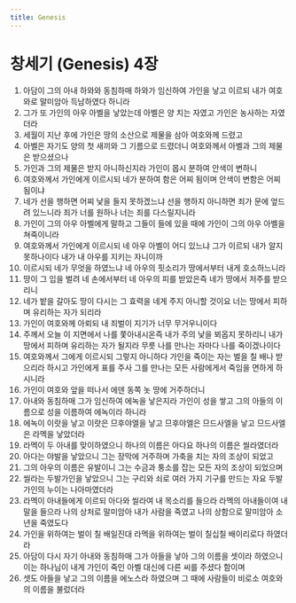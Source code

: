 ```yaml
---
title: Genesis
---
```


# 창세기 (Genesis) 4장
1. 아담이 그의 아내 하와와 동침하매 하와가 임신하여 가인을 낳고 이르되 내가 여호와로 말미암아 득남하였다 하니라
1. 그가 또 가인의 아우 아벨을 낳았는데 아벨은 양 치는 자였고 가인은 농사하는 자였더라
1. 세월이 지난 후에 가인은 땅의 소산으로 제물을 삼아 여호와께 드렸고
1. 아벨은 자기도 양의 첫 새끼와 그 기름으로 드렸더니 여호와께서 아벨과 그의 제물은 받으셨으나
1. 가인과 그의 제물은 받지 아니하신지라 가인이 몹시 분하여 안색이 변하니
1. 여호와께서 가인에게 이르시되 네가 분하여 함은 어찌 됨이며 안색이 변함은 어찌 됨이냐
1. 네가 선을 행하면 어찌 낯을 들지 못하겠느냐 선을 행하지 아니하면 죄가 문에 엎드려 있느니라 죄가 너를 원하나 너는 죄를 다스릴지니라
1. 가인이 그의 아우 아벨에게 말하고 그들이 들에 있을 때에 가인이 그의 아우 아벨을 쳐죽이니라
1. 여호와께서 가인에게 이르시되 네 아우 아벨이 어디 있느냐 그가 이르되 내가 알지 못하나이다 내가 내 아우를 지키는 자니이까
1. 이르시되 네가 무엇을 하였느냐 네 아우의 핏소리가 땅에서부터 내게 호소하느니라
1. 땅이 그 입을 벌려 네 손에서부터 네 아우의 피를 받았은즉 네가 땅에서 저주를 받으리니
1. 네가 밭을 갈아도 땅이 다시는 그 효력을 네게 주지 아니할 것이요 너는 땅에서 피하며 유리하는 자가 되리라
1. 가인이 여호와께 아뢰되 내 죄벌이 지기가 너무 무거우니이다
1. 주께서 오늘 이 지면에서 나를 쫓아내시온즉 내가 주의 낯을 뵈옵지 못하리니 내가 땅에서 피하며 유리하는 자가 될지라 무릇 나를 만나는 자마다 나를 죽이겠나이다
1. 여호와께서 그에게 이르시되 그렇지 아니하다 가인을 죽이는 자는 벌을 칠 배나 받으리라 하시고 가인에게 표를 주사 그를 만나는 모든 사람에게서 죽임을 면하게 하시니라
1. 가인이 여호와 앞을 떠나서 에덴 동쪽 놋 땅에 거주하더니
1. 아내와 동침하매 그가 임신하여 에녹을 낳은지라 가인이 성을 쌓고 그의 아들의 이름으로 성을 이름하여 에녹이라 하니라
1. 에녹이 이랏을 낳고 이랏은 므후야엘을 낳고 므후야엘은 므드사엘을 낳고 므드사엘은 라멕을 낳았더라
1. 라멕이 두 아내를 맞이하였으니 하나의 이름은 아다요 하나의 이름은 씰라였더라
1. 아다는 야발을 낳았으니 그는 장막에 거주하며 가축을 치는 자의 조상이 되었고
1. 그의 아우의 이름은 유발이니 그는 수금과 퉁소를 잡는 모든 자의 조상이 되었으며
1. 씰라는 두발가인을 낳았으니 그는 구리와 쇠로 여러 가지 기구를 만드는 자요 두발가인의 누이는 나아마였더라
1. 라멕이 아내들에게 이르되 아다와 씰라여 내 목소리를 들으라 라멕의 아내들이여 내 말을 들으라 나의 상처로 말미암아 내가 사람을 죽였고 나의 상함으로 말미암아 소년을 죽였도다
1. 가인을 위하여는 벌이 칠 배일진대 라멕을 위하여는 벌이 칠십칠 배이리로다 하였더라
1. 아담이 다시 자기 아내와 동침하매 그가 아들을 낳아 그의 이름을 셋이라 하였으니 이는 하나님이 내게 가인이 죽인 아벨 대신에 다른 씨를 주셨다 함이며
1. 셋도 아들을 낳고 그의 이름을 에노스라 하였으며 그 때에 사람들이 비로소 여호와의 이름을 불렀더라